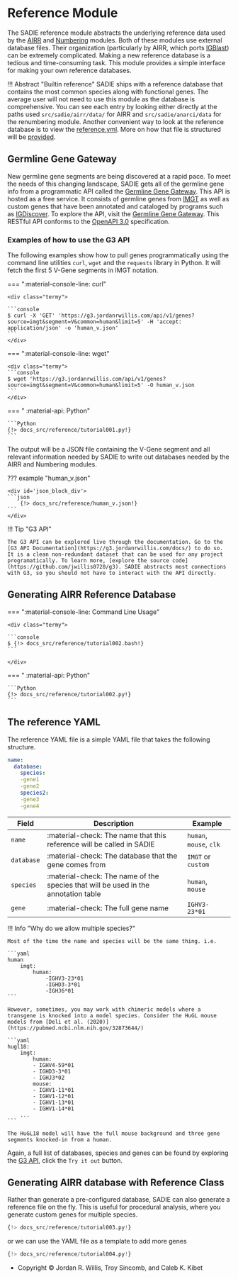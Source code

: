 # Reference Module

The SADIE reference module abstracts the underlying reference data used by the [AIRR](annotation.md) and [Numbering](renumbering.md) modules. Both of these modules use external database files. Their organization (particularly by AIRR, which ports [IGBlast](https://www.ncbi.nlm.nih.gov/igblast/)) can be extremely complicated. Making a new reference database is a tedious and time-consuming task. This module provides a simple interface for making your own reference databases.

!!! Abstract "Builtin reference"
SADIE ships with a reference database that contains the most common species along with functional genes. The average user will not need to use this module as the database is comprehensive. You can see each entry by looking either directly at the paths used `src/sadie/airr/data/` for AIRR and `src/sadie/anarci/data` for the renumbering module. Another convenient way to look at the reference database is to view the [reference.yml](https://github.com/jwillis0720/sadie/blob/master/src/sadie/reference/data/reference.yml). More on how that file is structured will be [provided](#the-reference-yaml).

## Germline Gene Gateway

New germline gene segments are being discovered at a rapid pace. To meet the needs of this changing landscape, SADIE gets all of the germline gene info from a programmatic API called the [Germline Gene Gateway](https://g3.jordanrwillis.com/docs/). This API is hosted as a free service. It consists of germline genes from [IMGT](https://www.imgt.org) as well as custom genes that have been annotated and cataloged by programs such as [IGDiscover](http://docs.igdiscover.se/en/stable/). To explore the API, visit the [Germline Gene Gateway](https://g3.jordanrwillis.com/docs/). This RESTful API conforms to the [OpenAPI 3.0](https://swagger.io/specification/) specification.

### Examples of how to use the G3 API

The following examples show how to pull genes programmatically using the command line utilities `curl`, `wget` and the `requests` library in Python. It will fetch the first 5 V-Gene segments in IMGT notation.

=== ":material-console-line: curl"

    <div class="termy">

    ```console
    $ curl -X 'GET' 'https://g3.jordanrwillis.com/api/v1/genes?source=imgt&segment=V&common=human&limit=5' -H 'accept: application/json' -o 'human_v.json'
    ```
    </div>

=== ":material-console-line: wget"

    <div class="termy">
    ```console
    $ wget 'https://g3.jordanrwillis.com/api/v1/genes?source=imgt&segment=V&common=human&limit=5' -O human_v.json
    ```
    </div>

=== " :material-api: Python"

    ```Python
    {!> docs_src/reference/tutorial001.py!}
    ```

The output will be a JSON file containing the V-Gene segment and all relevant information needed by SADIE to write out databases needed by the AIRR and Numbering modules.

??? example "human_v.json"

    <div id='json_block_div'>
    ```json
        {!> docs_src/reference/human_v.json!}
    ```
    </div>

!!! Tip "G3 API"

    The G3 API can be explored live through the documentation. Go to the [G3 API Documentation](https://g3.jordanrwillis.com/docs/) to do so. It is a clean non-redundant dataset that can be used for any project programatically. To learn more, [explore the source code](https://github.com/jwillis0720/g3). SADIE abstracts most connections with G3, so you should not have to interact with the API directly.

## Generating AIRR Reference Database

=== ":material-console-line: Command Line Usage"

    <div class="termy">

    ```console
    $ {!> docs_src/reference/tutorial002.bash!}
    ```

    </div>

=== " :material-api: Python"

    ```Python
    {!> docs_src/reference/tutorial002.py!}
    ```

## The reference YAML

The reference YAML file is a simple YAML file that takes the following structure.

```yaml
name:
  database:
    species:
    -gene1
    -gene2
    species2:
    -gene3
    -gene4
```

| Field      | Description                                                                        | Example                 |
| ---------- | ---------------------------------------------------------------------------------- | ----------------------- |
| `name`     | :material-check: The name that this reference will be called in SADIE              | `human`, `mouse`, `clk` |
| `database` | :material-check: The database that the gene comes from                             | `IMGT` or `custom`      |
| `species`  | :material-check: The name of the species that will be used in the annotation table | `human`, `mouse`        |
| `gene`     | :material-check: The full gene name                                                | `IGHV3-23*01`           |

!!! Info "Why do we allow multiple species?"

    Most of the time the name and species will be the same thing. i.e.

    ```yaml
    human
        imgt:
            human:
                -IGHV3-23*01
                -IGHD3-3*01
                -IGHJ6*01
    ```

    However, sometimes, you may work with chimeric models where a transgene is knocked into a model species. Consider the HuGL mouse models from [Deli et al. (2020)](https://pubmed.ncbi.nlm.nih.gov/32873644/)

    ```yaml
    hugl18:
        imgt:
            human:
            - IGHV4-59*01
            - IGHD3-3*01
            - IGHJ3*02
            mouse:
            - IGHV1-11*01
            - IGHV1-12*01
            - IGHV1-13*01
            - IGHV1-14*01
        ...
    ```

    The HuGL18 model will have the full mouse background and three gene segments knocked-in from a human.

Again, a full list of databases, species and genes can be found by exploring the [G3 API](https://g3.jordanrwillis.com/docs#/G3/find_genes_api_v1_genes_get), click the `Try it out` button.

## Generating AIRR database with Reference Class

Rather than generate a pre-configured database, SADIE can also generate a reference file on the fly. This is useful for procedural analysis, where you generate custom genes for multiple species.

```Python
{!> docs_src/reference/tutorial003.py!}
```

or we can use the YAML file as a template to add more genes

```Python
{!> docs_src/reference/tutorial004.py!}
```

- Copyright © Jordan R. Willis, Troy Sincomb, and Caleb K. Kibet
